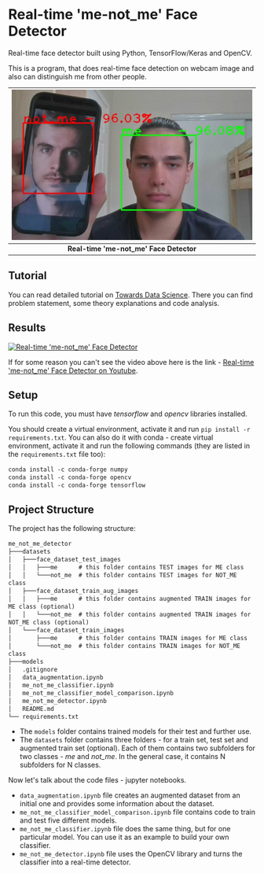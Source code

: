 # Real-time 'me-not_me' Face Detector

Real-time face detector built using Python, TensorFlow/Keras and OpenCV. 

This is a program, that does real-time face detection on webcam image and also can distinguish me from other people.

| ![preview.jpg](img/preview.jpg) |
|:--:|
| <b>Real-time 'me-not_me' Face Detector</b>|

## Tutorial

You can read detailed tutorial on [Towards Data Science](https://towardsdatascience.com/how-to-create-real-time-face-detector-ff0e1f81925f). There you can find problem statement, some theory explanations and code analysis.

## Results

[![Real-time 'me-not_me' Face Detector](https://img.youtube.com/vi/MtEcbV5hdhQ/0.jpg)](https://www.youtube.com/watch?v=MtEcbV5hdhQ)

If for some reason you can't see the video above here is the link - [Real-time 'me-not_me' Face Detector on Youtube](https://www.youtube.com/watch?v=MtEcbV5hdhQ).

## Setup

To run this code, you must have *tensorflow* and *opencv* libraries installed.

You should create a virtual environment, activate it and run `pip install -r requirements.txt`. You can also do it with conda - create virtual environment, activate it and run the following commands (they are listed in the `requirements.txt` file too):

```
conda install -c conda-forge numpy
conda install -c conda-forge opencv
conda install -c conda-forge tensorflow
```

## Project Structure

The project has the following structure:

```
me_not_me_detector
├───datasets
│   ├───face_dataset_test_images
│   │   ├───me      # this folder contains TEST images for ME class
│   │   └───not_me  # this folder contains TEST images for NOT_ME class
│   ├───face_dataset_train_aug_images
│   │   ├───me      # this folder contains augmented TRAIN images for ME class (optional)
│   │   └───not_me  # this folder contains augmented TRAIN images for NOT_ME class (optional)
│   └───face_dataset_train_images
│       ├───me      # this folder contains TRAIN images for ME class
│       └───not_me  # this folder contains TRAIN images for NOT_ME class
├───models
│   .gitignore
│   data_augmentation.ipynb
│   me_not_me_classifier.ipynb
│   me_not_me_classifier_model_comparison.ipynb
│   me_not_me_detector.ipynb
│   README.md
└── requirements.txt
```

- The `models` folder contains trained models for their test and further use.
- The `datasets` folder contains three folders - for a train set, test set and augmented train set (optional). Each of them contains two subfolders for two classes - *me* and *not_me*. In the general case, it contains N subfolders for N classes.

Now let's talk about the code files - jupyter notebooks. 
- `data_augmentation.ipynb` file creates an augmented dataset from an initial one and provides some information about the dataset.
- `me_not_me_classifier_model_comparison.ipynb` file contains code to train and test five different models.
- `me_not_me_classifier.ipynb` file does the same thing, but for one particular model. You can use it as an example to build your own classifier.
- `me_not_me_detector.ipynb` file uses the OpenCV library and turns the classifier into a real-time detector.

